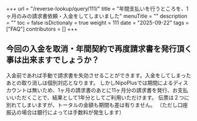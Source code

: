 +++
url = "/reverse-lookup/query/111/"
title = "年間支払いを行うところを、1ヶ月のみの請求書依頼・入金をしてしまいました"
menuTitle = ""
description = ""
toc = false
isDictionaly = true
weight = 111
date = "2025-09-22"
tags = ["FAQ"]
contributors = []
+++

## 今回の入金を取消・年間契約で再度請求書を発行頂く事は出来ますでしょうか？

入金前であれば手動で請求書を失効させることができます。入金をしてしまったあとの取り消しは個別対応となります。
しかしNipoPlusでは期間によるディスカウントは無いため、1ヶ月の請求書のあとに11ヶ月分の請求書を発行、お支払いいただくことで、結果として1年分としてご利用いただけます。
伝票は２つに別れてしまいますが、トータルの金額も期間も差は有りません。
（ただし口座振込の場合は銀行によっては手数料が発生します）
